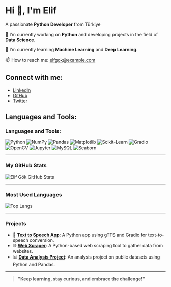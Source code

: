 # Hi 👋, I'm Elif
A passionate **Python Developer** from Türkiye

🔭 I’m currently working on **Python** and developing projects in the field of **Data Science**.

🌱 I’m currently learning **Machine Learning** and **Deep Learning**.

📫 How to reach me: [elfgok@example.com](mailto:elfgok@example.com)

## Connect with me:
- [LinkedIn](https://www.linkedin.com/in/elfgk/)
- [GitHub](https://github.com/elfgk)
- [Twitter](https://twitter.com/elfgk)

## Languages and Tools:
### Languages and Tools:
![Python](https://img.shields.io/badge/Python-3776AB?style=for-the-badge&logo=python&logoColor=white)
![NumPy](https://img.shields.io/badge/NumPy-013243?style=for-the-badge&logo=numpy&logoColor=white)
![Pandas](https://img.shields.io/badge/Pandas-150458?style=for-the-badge&logo=pandas&logoColor=white)
![Matplotlib](https://img.shields.io/badge/Matplotlib-003B57?style=for-the-badge&logo=matplotlib&logoColor=white)
![Scikit-Learn](https://img.shields.io/badge/Scikit--Learn-F7931E?style=for-the-badge&logo=scikit-learn&logoColor=white)
![Gradio](https://img.shields.io/badge/Gradio-61D4F1?style=for-the-badge&logo=gradio&logoColor=white)
![OpenCV](https://img.shields.io/badge/OpenCV-5C3EE8?style=for-the-badge&logo=opencv&logoColor=white)
![Jupyter](https://img.shields.io/badge/Jupyter-DA5BDA?style=for-the-badge&logo=jupyter&logoColor=white)
![MySQL](https://img.shields.io/badge/MySQL-4479A1?style=for-the-badge&logo=mysql&logoColor=white)
![Seaborn](https://img.shields.io/badge/Seaborn-9E2A2F?style=for-the-badge&logo=seaborn&logoColor=white)


---

### My GitHub Stats

![Elif Gök GitHub Stats](https://github-readme-stats.vercel.app/api?username=elfgk&show_icons=true&count_private=true&hide=prs&theme=radical)

---

### Most Used Languages

![Top Langs](https://github-readme-stats.vercel.app/api/top-langs/?username=elfgk&langs_count=5&layout=compact)

---

### Projects

- 🚀 [**Text to Speech App**](https://github.com/elfgk/text-to-speech-app): A Python app using gTTS and Gradio for text-to-speech conversion.
- 🌐 [**Web Scraper**](https://github.com/elfgk/web-scraper): A Python-based web scraping tool to gather data from websites.
- 📊 [**Data Analysis Project**](https://github.com/elfgk/data-analysis): An analysis project on public datasets using Python and Pandas.

---

> **"Keep learning, stay curious, and embrace the challenge!"**
